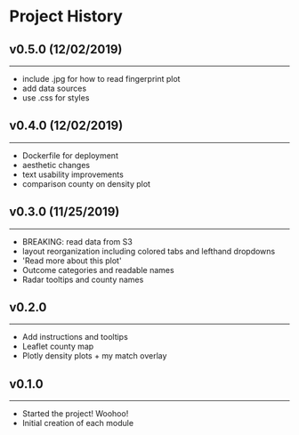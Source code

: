 # Project History
## v0.5.0 (12/02/2019)
-----------------------
* include .jpg for how to read fingerprint plot
* add data sources
* use .css for styles

## v0.4.0 (12/02/2019)
-----------------------
* Dockerfile for deployment
* aesthetic changes
* text usability improvements
* comparison county on density plot

## v0.3.0 (11/25/2019)
-----------------------
* BREAKING: read data from S3
* layout reorganization including colored tabs and lefthand dropdowns
* 'Read more about this plot'
* Outcome categories and readable names
* Radar tooltips and county names

## v0.2.0
-----------------------
* Add instructions and tooltips
* Leaflet county map
* Plotly density plots + my match overlay

## v0.1.0
-----------------------
* Started the project! Woohoo!
* Initial creation of each module

